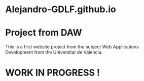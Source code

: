 # Alejandro-GDLF.github.io

# Project from DAW
This is a first website project from the subject Web Applications Development from the Universitat de València.


# WORK IN PROGRESS !
